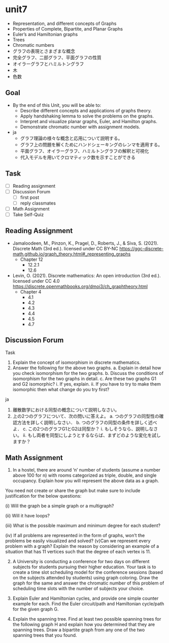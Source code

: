 # unit7

- Representation, and different concepts of Graphs
- Properties of Complete, Bipartite, and Planar Graphs
- Euler’s and Hamiltonian graphs
- Trees
- Chromatic numbers
- グラフの表現とさまざまな概念
- 完全グラフ、二部グラフ、平面グラフの性質
- オイラーグラフとハミルトングラフ
- 木
- 色数

## Goal

- By the end of this Unit, you will be able to:
  - Describe different concepts and applications of graphs theory.
  - Apply handshaking lemma to solve the problems on the graphs.
  - Interpret and visualize planar graphs, Euler, and Hamilton graphs.
  - Demonstrate chromatic number with assignment models.
- ja
  - グラフ理論の様々な概念と応用について説明する。
  - グラフ上の問題を解くためにハンドシェーキングのレンマを適用する。
  - 平面グラフ、オイラーグラフ、ハミルトングラフの解釈と可視化
  - 代入モデルを用いてクロマティック数を示すことができる

## Task

- [ ] Reading assignment
- [ ] Discussion Forum
  - [ ] first post
  - [ ] reply classmates
- [ ] Math Assignment
- [ ] Take Self-Quiz

## Reading Assignment

- Jamaloodeen, M., Pinzon, K., Pragel, D., Roberts, J., & Siva, S. (2021). Discrete Math (3rd ed.). licensed under CC BY-NC <https://ggc-discrete-math.github.io/graph_theory.html#_representing_graphs>
  - Chapter 12
    - 12.2.1
    - 12.6
- Levin, O. (2021). Discrete mathematics: An open introduction (3rd ed.). licensed under CC 4.0 <https://discrete.openmathbooks.org/dmoi3/ch_graphtheory.html>
  - Chapter 4
    - 4.1
    - 4.2
    - 4.3
    - 4.4
    - 4.5
    - 4.7

## Discussion Forum

Task

1. Explain the concept of isomorphism in discrete mathematics.
2. Answer the following for the above two graphs.
  a. Explain in detail how you check isomorphism for the two graphs.
  b. Discuss the conditions of isomorphism for the two graphs in detail.
  c. Are these two graphs G1 and G2 isomorphic?
    i. If yes, explain.
    ii. If you have to try to make them isomorphic then what change do you try first?

ja

1. 離散数学における同型の概念について説明しなさい。
2. 上の2つのグラフについて、次の問いに答えよ。
  a. つのグラフの同型性の確認方法を詳しく説明しなさい．
  b. つのグラフの同型の条件を詳しく述べよ．
  c. この2つのグラフG1とG2は同型か？
    i. もしそうなら、説明しなさい。
    ii. もし両者を同型にしようとするならば、まずどのような変化を試しますか？

## Math Assignment

1. In a hostel, there are around ‘n’ number of students (assume a number above 100 for n) with rooms categorized as triple, double, and single occupancy. Explain how you will represent the above data as a graph.

You need not create or share the graph but make sure to include justification for the below questions:

(i) Will the graph be a simple graph or a multigraph?

(ii) Will it have loops?

(iii) What is the possible maximum and minimum degree for each student?

 (iv) If all problems are represented in the form of graphs, won’t the problems be easily visualized and solved? (v)Can we represent every problem with a graph? Explain the reason by considering an example of a situation that has 11 vertices such that the degree of each vertex is 11.

2. A University is conducting a conference for two days on different subjects for students pursuing their higher education. Your task is to create a time slot scheduling model for the conference sessions (based on the subjects attended by students) using graph coloring. Draw the graph for the same and answer the chromatic number of this problem of scheduling time slots with the number of subjects your choice.

3. Explain Euler and Hamiltonian cycles, and provide one simple counter example for each. Find the Euler circuit/path and Hamiltonian cycle/path for the given graph G.

4. Explain the spanning tree. Find at least two possible spanning trees for the following graph H and explain how you determined that they are spanning trees. Draw a bipartite graph from any one of the two spanning trees that you found.
